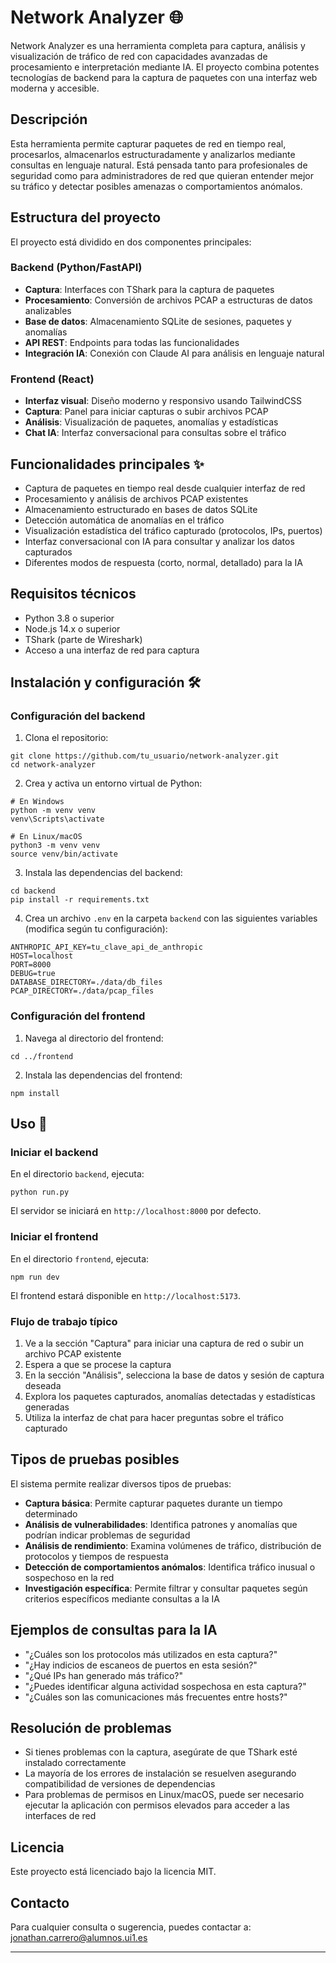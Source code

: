 # Network Analyzer 🌐

Network Analyzer es una herramienta completa para captura, análisis y visualización de tráfico de red con capacidades avanzadas de procesamiento e interpretación mediante IA. El proyecto combina potentes tecnologías de backend para la captura de paquetes con una interfaz web moderna y accesible.

## Descripción

Esta herramienta permite capturar paquetes de red en tiempo real, procesarlos, almacenarlos estructuradamente y analizarlos mediante consultas en lenguaje natural. Está pensada tanto para profesionales de seguridad como para administradores de red que quieran entender mejor su tráfico y detectar posibles amenazas o comportamientos anómalos.

## Estructura del proyecto

El proyecto está dividido en dos componentes principales:

### Backend (Python/FastAPI)
- **Captura**: Interfaces con TShark para la captura de paquetes
- **Procesamiento**: Conversión de archivos PCAP a estructuras de datos analizables
- **Base de datos**: Almacenamiento SQLite de sesiones, paquetes y anomalías
- **API REST**: Endpoints para todas las funcionalidades
- **Integración IA**: Conexión con Claude AI para análisis en lenguaje natural

### Frontend (React)
- **Interfaz visual**: Diseño moderno y responsivo usando TailwindCSS
- **Captura**: Panel para iniciar capturas o subir archivos PCAP
- **Análisis**: Visualización de paquetes, anomalías y estadísticas
- **Chat IA**: Interfaz conversacional para consultas sobre el tráfico

## Funcionalidades principales ✨

- Captura de paquetes en tiempo real desde cualquier interfaz de red
- Procesamiento y análisis de archivos PCAP existentes
- Almacenamiento estructurado en bases de datos SQLite
- Detección automática de anomalías en el tráfico
- Visualización estadística del tráfico capturado (protocolos, IPs, puertos)
- Interfaz conversacional con IA para consultar y analizar los datos capturados
- Diferentes modos de respuesta (corto, normal, detallado) para la IA

## Requisitos técnicos

- Python 3.8 o superior
- Node.js 14.x o superior
- TShark (parte de Wireshark)
- Acceso a una interfaz de red para captura

## Instalación y configuración 🛠️

### Configuración del backend

1. Clona el repositorio:
```
git clone https://github.com/tu_usuario/network-analyzer.git
cd network-analyzer
```

2. Crea y activa un entorno virtual de Python:
```
# En Windows
python -m venv venv
venv\Scripts\activate

# En Linux/macOS
python3 -m venv venv
source venv/bin/activate
```

3. Instala las dependencias del backend:
```
cd backend
pip install -r requirements.txt
```

4. Crea un archivo `.env` en la carpeta `backend` con las siguientes variables (modifica según tu configuración):
```
ANTHROPIC_API_KEY=tu_clave_api_de_anthropic
HOST=localhost
PORT=8000
DEBUG=true
DATABASE_DIRECTORY=./data/db_files
PCAP_DIRECTORY=./data/pcap_files
```

### Configuración del frontend

1. Navega al directorio del frontend:
```
cd ../frontend
```

2. Instala las dependencias del frontend:
```
npm install
```

## Uso 🚀

### Iniciar el backend

En el directorio `backend`, ejecuta:
```
python run.py
```

El servidor se iniciará en `http://localhost:8000` por defecto.

### Iniciar el frontend

En el directorio `frontend`, ejecuta:
```
npm run dev
```

El frontend estará disponible en `http://localhost:5173`.

### Flujo de trabajo típico

1. Ve a la sección "Captura" para iniciar una captura de red o subir un archivo PCAP existente
2. Espera a que se procese la captura
3. En la sección "Análisis", selecciona la base de datos y sesión de captura deseada
4. Explora los paquetes capturados, anomalías detectadas y estadísticas generadas
5. Utiliza la interfaz de chat para hacer preguntas sobre el tráfico capturado

## Tipos de pruebas posibles

El sistema permite realizar diversos tipos de pruebas:

- **Captura básica**: Permite capturar paquetes durante un tiempo determinado
- **Análisis de vulnerabilidades**: Identifica patrones y anomalías que podrían indicar problemas de seguridad
- **Análisis de rendimiento**: Examina volúmenes de tráfico, distribución de protocolos y tiempos de respuesta
- **Detección de comportamientos anómalos**: Identifica tráfico inusual o sospechoso en la red
- **Investigación específica**: Permite filtrar y consultar paquetes según criterios específicos mediante consultas a la IA

## Ejemplos de consultas para la IA

- "¿Cuáles son los protocolos más utilizados en esta captura?"
- "¿Hay indicios de escaneos de puertos en esta sesión?"
- "¿Qué IPs han generado más tráfico?"
- "¿Puedes identificar alguna actividad sospechosa en esta captura?"
- "¿Cuáles son las comunicaciones más frecuentes entre hosts?"

## Resolución de problemas

- Si tienes problemas con la captura, asegúrate de que TShark esté instalado correctamente
- La mayoría de los errores de instalación se resuelven asegurando compatibilidad de versiones de dependencias
- Para problemas de permisos en Linux/macOS, puede ser necesario ejecutar la aplicación con permisos elevados para acceder a las interfaces de red

## Licencia

Este proyecto está licenciado bajo la licencia MIT.

## Contacto

Para cualquier consulta o sugerencia, puedes contactar a:
jonathan.carrero@alumnos.ui1.es

---
